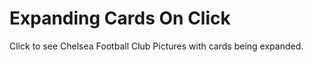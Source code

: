 # Expanding Cards On Click

Click to see Chelsea Football Club Pictures with cards being expanded. 
